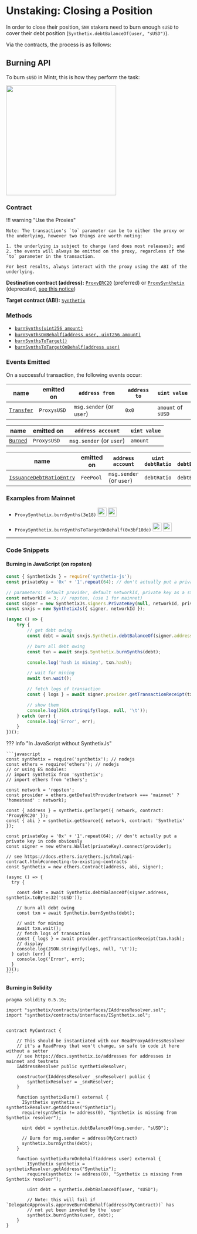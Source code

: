 # Unstaking: Closing a Position

In order to close their position, `SNX` stakers need to burn enough `sUSD` to cover their debt position (`Synthetix.debtBalanceOf(user, "sUSD")`).

Via the contracts, the process is as follows:

## Burning API

To burn `sUSD` in Mintr, this is how they perform the task:

<img src="/img/misc/events-burn.png" width=300 />

### Contract

!!! warning "Use the Proxies"

    Note: The transaction's `to` parameter can be to either the proxy or the underlying, however two things are worth noting:

    1. the underlying is subject to change (and does most releases); and
    2. the events will always be emitted on the proxy, regardless of the `to` parameter in the transaction.

    For best results, always interact with the proxy using the ABI of the underlying.

**Destination contract (address):** [`ProxyERC20`](https://contracts.synthetix.io/ProxyERC20) (preferred) or [`ProxySynthetix`](https://contracts.synthetix.io/ProxySynthetix) (deprecated, [see this notice](/integrations/guide/#proxy-deprecation))

**Target contract (ABI):** [`Synthetix`](https://contracts.synthetix.io/Synthetix)

### Methods

- [`burnSynths(uint256 amount)`](../../Synthetix#burnsynths)
- [`burnSynthsOnBehalf(address user, uint256 amount)`](../../Synthetix#burnsynthsonbehalf)
- [`burnSynthsToTarget()`](../../Synthetix#burnsynthstotarget)
- [`burnSynthsToTargetOnBehalf(address user)`](../../Synthetix#burnsynthstotargetonbehalf)

### Events Emitted

On a successful transaction, the following events occur:

| name                                          | emitted on  | `address from`           | `address to` | `uint value`       |
| --------------------------------------------- | ----------- | ------------------------ | ------------ | ------------------ |
| [`Transfer`](../../ExternStateToken#transfer) | `ProxysUSD` | `msg.sender` (or `user`) | `0x0`        | `amount` of `sUSD` |

| name                           | emitted on  | `address account`        | `uint value` |
| ------------------------------ | ----------- | ------------------------ | ------------ |
| [`Burned`](../../Synth#burned) | `ProxysUSD` | `msg.sender` (or `user`) | `amount`     |

| name                                                             | emitted on | `address account`        | `uint debtRatio` | `uint debtEntryIndex` | `uint feePeriodStartingDebtIndex` |
| ---------------------------------------------------------------- | ---------- | ------------------------ | ---------------- | --------------------- | --------------------------------- |
| [`IssuanceDebtRatioEntry`](../../FeePool#issuancedebtratioentry) | `FeePool`  | `msg.sender` (or `user`) | `debtRatio`      | `debtEntryIndex`      | `feePeriodStartingDebtIndex`      |

### Examples from Mainnet

- `ProxySynthetix.burnSynths(3e18)` <a target=_blank href="https://dashboard.tenderly.dev/tx/main/0xc781ddb16ca1e3fed5cf2acb1749e26a1b125057b6f9bfd23235c71381749843/logs"><img src="https://tenderly.dev/icons/icon-48x48.png" width=24 /></a> <a target=_blank href="https://etherscan.io/tx/0xc781ddb16ca1e3fed5cf2acb1749e26a1b125057b6f9bfd23235c71381749843#eventlog"><img src="https://etherscan.io/images/favicon2.ico" width=24 /></a>

- `ProxySynthetix.burnSynthsToTargetOnBehalf(0x3bf10de)` <a target=_blank href="https://dashboard.tenderly.dev/tx/main/0x53eb0cc3509726b02ba53fe869583d964b6ccdc48099c6fbab62d46b4774a01f/logs"><img src="https://tenderly.dev/icons/icon-48x48.png" width=24 /></a> <a target=_blank href="https://etherscan.io/tx/0x53eb0cc3509726b02ba53fe869583d964b6ccdc48099c6fbab62d46b4774a01f#eventlog"><img src="https://etherscan.io/images/favicon2.ico" width=24 /></a>

---

### Code Snippets

#### Burning in JavaScript (on ropsten)

```javascript
const { SynthetixJs } = require('synthetix-js');
const privateKey = '0x' + '1'.repeat(64); // don't actually put a private key in code obviously

// parameters: default provider, default networkId, private key as a string
const networkId = 3; // ropsten, (use 1 for mainnet)
const signer = new SynthetixJs.signers.PrivateKey(null, networkId, privateKey);
const snxjs = new SynthetixJs({ signer, networkId });

(async () => {
	try {
		// get debt owing
		const debt = await snxjs.Synthetix.debtBalanceOf(signer.address, snxjs.utils.toUtf8Bytes32('sUSD'));

		// burn all debt owing
		const txn = await snxjs.Synthetix.burnSynths(debt);

		console.log('hash is mining', txn.hash);

		// wait for mining
		await txn.wait();

		// fetch logs of transaction
		const { logs } = await signer.provider.getTransactionReceipt(txn.hash);

		// show them
		console.log(JSON.stringify(logs, null, '\t'));
	} catch (err) {
		console.log('Error', err);
	}
})();
```

??? Info "In JavaScript without SynthetixJs"

    ```javascript
    const synthetix = require('synthetix'); // nodejs
    const ethers = require('ethers'); // nodejs
    // or using ES modules:
    // import synthetix from 'synthetix';
    // import ethers from 'ethers';

    const network = 'ropsten';
    const provider = ethers.getDefaultProvider(network === 'mainnet' ? 'homestead' : network);

    const { address } = synthetix.getTarget({ network, contract: 'ProxyERC20' });
    const { abi } = synthetix.getSource({ network, contract: 'Synthetix' });

    const privateKey = '0x' + '1'.repeat(64); // don't actually put a private key in code obviously
    const signer = new ethers.Wallet(privateKey).connect(provider);

    // see https://docs.ethers.io/ethers.js/html/api-contract.html#connecting-to-existing-contracts
    const Synthetix = new ethers.Contract(address, abi, signer);

    (async () => {
      try {

        const debt = await Synthetix.debtBalanceOf(signer.address, synthetix.toBytes32('sUSD'));

    	// burn all debt owing
    	const txn = await Synthetix.burnSynths(debt);

        // wait for mining
        await txn.wait();
        // fetch logs of transaction
        const { logs } = await provider.getTransactionReceipt(txn.hash);
        // display
        console.log(JSON.stringify(logs, null, '\t'));
      } catch (err) {
        console.log('Error', err);
      }
    })();
    ```

#### Burning in Solidity

```solidity
pragma solidity 0.5.16;

import "synthetix/contracts/interfaces/IAddressResolver.sol";
import "synthetix/contracts/interfaces/ISynthetix.sol";


contract MyContract {

    // This should be instantiated with our ReadProxyAddressResolver
    // it's a ReadProxy that won't change, so safe to code it here without a setter
    // see https://docs.synthetix.io/addresses for addresses in mainnet and testnets
    IAddressResolver public synthetixResolver;

    constructor(IAddressResolver _snxResolver) public {
        synthetixResolver = _snxResolver;
    }

    function synthetixBurn() external {
      ISynthetix synthetix = synthetixResolver.getAddress("Synthetix");
      require(synthetix != address(0), "Synthetix is missing from Synthetix resolver");

      uint debt = synthetix.debtBalanceOf(msg.sender, "sUSD");

      // Burn for msg.sender = address(MyContract)
      synthetix.burnSynths(debt);
    }

    function synthetixBurnOnBehalf(address user) external {
        ISynthetix synthetix = synthetixResolver.getAddress("Synthetix");
        require(synthetix != address(0), "Synthetix is missing from Synthetix resolver");

        uint debt = synthetix.debtBalanceOf(user, "sUSD");

        // Note: this will fail if `DelegateApprovals.approveBurnOnBehalf(address(MyContract))` has
        // not yet been invoked by the `user`
        synthetix.burnSynths(user, debt);
    }
}
```
